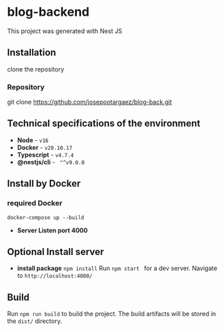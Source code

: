 # blog-backend

This project was generated with Nest JS

## Installation
 clone the repository

###  Repository
  git clone https://github.com/josepootargaez/blog-back.git

## Technical specifications of the environment

* **Node** - `v16`
* **Docker** - `v20.10.17`
* **Typescript** - `v4.7.4`
* **@nestjs/cli** - ` "^v9.0.0`


## Install by Docker
  ### required Docker
  
    docker-compose up --build
  * **Server Listen port 4000**



## Optional Install server
* **install package**
    `npm install`
Run `npm start ` for a dev server. Navigate to `http://localhost:4000/`


## Build

Run `npm run build` to build the project. The build artifacts will be stored in the `dist/` directory.
